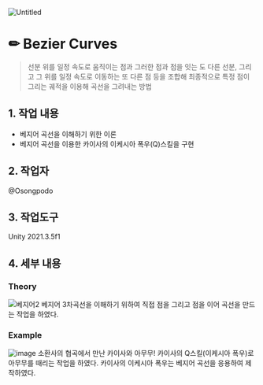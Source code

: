 ![Untitled](https://user-images.githubusercontent.com/73912947/223335989-fbf86f66-da47-4de5-9567-84420dfe27e6.png)

# ✏ Bezier Curves
> 선분 위를 일정 속도로 움직이는 점과 그러한 점과 점을 잇는 도 다른 선분, 그리고 그 위를 일정 속도로 이동하는 또 다른 점 등을 조합해 최종적으로 특정 점이 그리는 궤적을 이용해 곡선을 그려내는 방법

## 1. 작업 내용
- 베지어 곡선을 이해하기 위한 이론
- 베지어 곡선을 이용한 카이사의 이케시아 폭우(Q)스킬을 구현

## 2. 작업자
@Osongpodo

## 3. 작업도구
Unity 2021.3.5f1

## 4. 세부 내용
### Theory
![베지어2](https://user-images.githubusercontent.com/73912947/223336148-51ef0e4c-8668-434b-9a09-852e18223e20.gif)
베지어 3차곡선을 이해하기 위하여  직접 점을 그리고 점을 이어 곡선을 만드는 작업을 하였다.

### Example
![image](https://user-images.githubusercontent.com/73912947/223337480-f98ea74c-cadd-4e92-b8f0-b443725f78f8.png)
소환사의 협곡에서 만난 카이사와 아무무! 카이사의 Q스킬(이케시아 폭우)로 아무무를 때리는 작업을 하였다.
카이사의 이케시아 폭우는 베지어 곡선을 응용하여 제작하였다.




